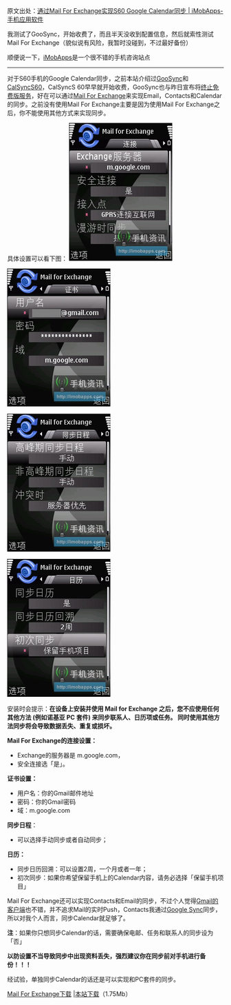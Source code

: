 

原文出处：[通过Mail For Exchange实现S60 Google Calendar同步 | iMobApps-手机应用软件](http://imobapps.com/2009/10/mail-for-exchange-s60-google-calendar.html)

我测试了GooSync，开始收费了，而且半天没收到配置信息，然后就索性测试Mail For Exchange（貌似说有风险，我暂时没碰到，不过最好备份）

顺便说一下，[iMobApps](http://imobapps.com/)是一个很不错的手机咨询站点

---

对于S60手机的Google
Calendar同步，之前本站介绍过[GooSync](http://imobapps.com/2009/05/goosync-s60-google-calendar-sync.html)和[CalSyncS60](http://imobapps.com/2008/09/calsyncs60-two-way-synchronization-between-nokia-s60-phone-and-google-calendar.html)，CalSyncS
60早早就开始收费，GooSync也与昨日宣布将[终止免费版服务](http://imobapps.com/2009/10/goosync-lite.html)，好在可以通过[Mail For Exchange](http://www.google.com/mobile/products/sync.html#p=nokia_smart)来实现Email，Contacts和Calendar的同步。之前没有使用Mail For
Exchange主要是因为使用Mail For Exchange之后，你不能使用其他方式来实现同步。

具体设置可以看下图： ![image](/images/upload_dropbox/200911/tlu16djx.jpg)

![image](/images/upload_dropbox/200911/fwjcuuge.jpg)

![image](/images/upload_dropbox/200911/siait7ew.jpg)

![image](/images/upload_dropbox/200911/g3qei8kl.jpg)

安装时会提示：**在设备上安装并使用 Mail for Exchange 之后，您不应使用任何其他方法 (例如诺基亚 PC 套件) 来同步联系人、日历项或任务。 同时使用其他方法同步将会导致数据丢失、重复或损坏。**

**Mail For Exchange的连接设置：**

  * Exchange的服务器是 m.google.com，
  * 安全连接选「是」。

**证书设置：**

  * 用户名：你的Gmail邮件地址
  * 密码：你的Gmail密码
  * 域：m.google.com

**同步日程**： 

  * 可以选择手动同步或者自动同步；

**日历：**

  * 同步日历回溯：可以设置2周，一个月或者一年；
  * 初次同步：如果你希望保留手机上的Calendar内容，请务必选择「保留手机项目」

Mail For
Exchange还可以实现Contacts和Email的同步，不过个人觉得[Gmail的客户端](http://imobapps.com/2008/09/gmail-mobile-client.html)也不错，并不追求Mail的实时Push，Contacts我通过[Google Sync](http://www.williamlong.info/archives/1690.html)同步，所以对我个人而言，同步Calendar就足够了。

**注**：如果你只想同步Calendar的话，需要确保电邮、任务和联系人的同步设为「否」

**以防设置不当导致同步中出现资料丢失，强烈建议你在同步前对手机进行备份！！！**

经试验，单独同步Calendar的话还是可以实现和PC套件的同步。

[Mail For Exchange下载](http://www.nokia.com.cn/get-support-and-software/software/mail-for-exchange/compatibility-and-download)
|[本站下载](http://www.boxcn.net/shared/xbtyu83yd8)（1.75Mb）


